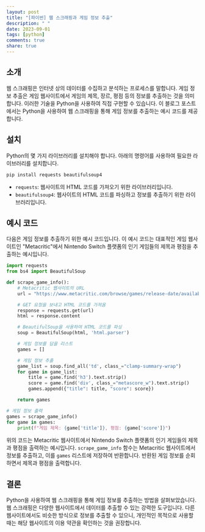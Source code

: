 ```yaml
---
layout: post
title: "[파이썬] 웹 스크래핑과 게임 정보 추출"
description: " "
date: 2023-09-01
tags: [python]
comments: true
share: true
---
```


## 소개
웹 스크래핑은 인터넷 상의 데이터를 수집하고 분석하는 프로세스를 말합니다. 게임 정보 추출은 게임 웹사이트에서 게임의 제목, 장르, 평점 등의 정보를 추출하는 것을 의미합니다. 이러한 기술을 Python을 사용하여 직접 구현할 수 있습니다. 이 블로그 포스트에서는 Python을 사용하여 웹 스크래핑을 통해 게임 정보를 추출하는 예시 코드를 제공합니다.

## 설치
Python의 몇 가지 라이브러리를 설치해야 합니다. 아래의 명령어를 사용하여 필요한 라이브러리를 설치합니다.

```
pip install requests beautifulsoup4
```

- `requests`: 웹사이트의 HTML 코드를 가져오기 위한 라이브러리입니다.
- `beautifulsoup4`: 웹사이트의 HTML 코드를 파싱하고 정보를 추출하기 위한 라이브러리입니다.

## 예시 코드
다음은 게임 정보를 추출하기 위한 예시 코드입니다. 이 예시 코드는 대표적인 게임 웹사이트인 "Metacritic"에서 Nintendo Switch 플랫폼의 인기 게임들의 제목과 평점을 추출하는 예시입니다.

```python
import requests
from bs4 import BeautifulSoup

def scrape_game_info():
    # Metacritic 웹사이트의 URL
    url = "https://www.metacritic.com/browse/games/release-date/available/switch/metascore"

    # GET 요청을 보내고 HTML 코드를 가져옴
    response = requests.get(url)
    html = response.content

    # BeautifulSoup을 사용하여 HTML 코드를 파싱
    soup = BeautifulSoup(html, 'html.parser')

    # 게임 정보를 담을 리스트
    games = []

    # 게임 정보 추출
    game_list = soup.find_all('td', class_="clamp-summary-wrap")
    for game in game_list:
        title = game.find('h3').text.strip()
        score = game.find('div', class_="metascore_w").text.strip()
        games.append({"title": title, "score": score})

    return games

# 게임 정보 출력
games = scrape_game_info()
for game in games:
    print(f"게임 제목: {game['title']}, 평점: {game['score']}")
```

위의 코드는 Metacritic 웹사이트에서 Nintendo Switch 플랫폼의 인기 게임들의 제목과 평점을 출력하는 예시입니다. `scrape_game_info` 함수는 Metacritic 웹사이트에서 정보를 추출하고, 이를 `games` 리스트에 저장하여 반환합니다. 반환된 게임 정보를 순회하면서 제목과 평점을 출력합니다.

## 결론
Python을 사용하여 웹 스크래핑을 통해 게임 정보를 추출하는 방법을 살펴보았습니다. 웹 스크래핑은 다양한 웹사이트에서 데이터를 추출할 수 있는 강력한 도구입니다. 다른 웹사이트에서도 비슷한 방식으로 정보를 추출할 수 있으니, 개인적인 목적으로 사용할 때는 해당 웹사이트의 이용 약관을 확인하는 것을 권장합니다.